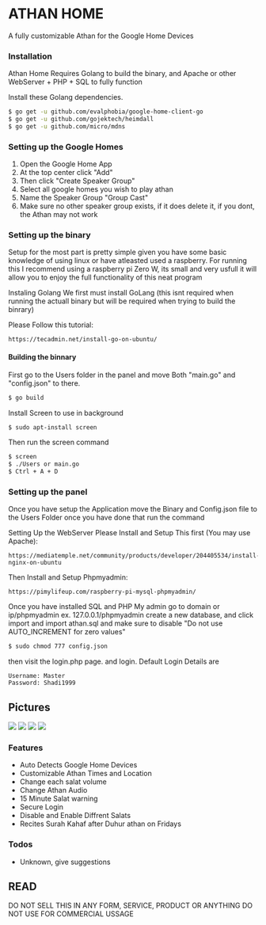 # ATHAN HOME
A fully customizable Athan for the Google Home Devices

### Installation

Athan Home Requires Golang to build the binary, and Apache or other WebServer + PHP + SQL
to fully function

Install these Golang dependencies.

```sh
$ go get -u github.com/evalphobia/google-home-client-go
$ go get -u github.com/gojektech/heimdall
$ go get -u github.com/micro/mdns
```
### Setting up the Google Homes
1. Open the Google Home App
2. At the top center click "Add"
3. Then click "Create Speaker Group"
4. Select all google homes you wish to play athan
5. Name the Speaker Group "Group Cast"
6. Make sure no other speaker group exists, if it does delete it, if you dont, the Athan may not work

### Setting up the binary
Setup for the most part is pretty simple given you have some basic knowledge of using linux or have atleasted used a raspberry.
For running this I recommend using a raspberry pi Zero W, its small and very usfull it will allow you to enjoy the full functionality of this neat program

Instaling Golang
We first must install GoLang (this isnt required when running the actuall binary but will be required when trying to build the binrary)

Please Follow this tutorial: 
```
https://tecadmin.net/install-go-on-ubuntu/
```

#### Building the binnary
First go to the Users folder in the panel and move Both "main.go" and "config.json" to there.
```sh
$ go build
```
Install Screen to use in background
```sh
$ sudo apt-install screen
```
Then run the screen command
```sh
$ screen
$ ./Users or main.go
$ Ctrl + A + D
```

### Setting up the panel
Once you have setup the Application move the Binary and Config.json file to the Users Folder
once you have done that run the command


Setting Up the WebServer
Please Install and Setup This first (You may use Apache):
```
https://mediatemple.net/community/products/developer/204405534/install-nginx-on-ubuntu
```
Then Install and Setup Phpmyadmin:
```
https://pimylifeup.com/raspberry-pi-mysql-phpmyadmin/
```
Once you have installed SQL and PHP My admin go to domain or ip/phpmyadmin ex. 127.0.0.1/phpmyadmin
create a new database, and click import and import athan.sql and make sure to disable
"Do not use AUTO_INCREMENT for zero values"

```sh
$ sudo chmod 777 config.json
```
then visit the login.php page. and login. Default Login Details are
```
Username: Master
Password: Shadi1999
```

## Pictures
<img src="https://i.imgur.com/fmjDpVR.png">
<img src="https://i.imgur.com/IYTtmwj.png">
<img src="https://i.imgur.com/fdgIL1k.png">
<img src="https://i.imgur.com/dWqPwU0.png">

### Features
* Auto Detects Google Home Devices
* Customizable Athan Times and Location 
* Change each salat volume
* Change Athan Audio
* 15 Minute Salat warning
* Secure Login
* Disable and Enable Diffrent Salats
* Recites Surah Kahaf after Duhur athan on Fridays

### Todos

 - Unknown, give suggestions

## READ
DO NOT SELL THIS IN ANY FORM, SERVICE, PRODUCT OR ANYTHING
DO NOT USE FOR COMMERCIAL USSAGE
